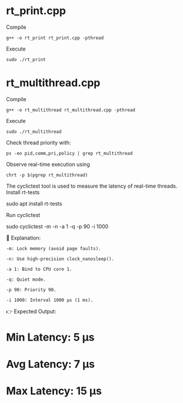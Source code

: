 # rt_print.cpp

Compile
```
g++ -o rt_print rt_print.cpp -pthread
```

Execute
```
sudo ./rt_print
```

# rt_multithread.cpp

Compile
```
g++ -o rt_multithread rt_multithread.cpp -pthread
```

Execute
```
sudo ./rt_multithread
```

Check thread priority with:
```
ps -eo pid,comm,pri,policy | grep rt_multithread
```

Observe real-time execution using
```
chrt -p $(pgrep rt_multithread)
```

The cyclictest tool is used to measure the latency of real-time threads.
Install rt-tests

sudo apt install rt-tests

Run cyclictest

sudo cyclictest -m -n -a 1 -q -p 90 -i 1000

📌 Explanation:

    -m: Lock memory (avoid page faults).

    -n: Use high-precision clock_nanosleep().

    -a 1: Bind to CPU core 1.

    -q: Quiet mode.

    -p 90: Priority 90.

    -i 1000: Interval 1000 µs (1 ms).

👉 Expected Output:

# Min Latency: 5 µs
# Avg Latency: 7 µs
# Max Latency: 15 µs